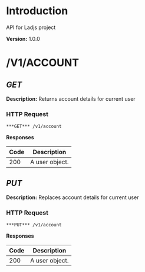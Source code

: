 # Introduction

API for Ladjs project

**Version:** 1.0.0

# /V1/ACCOUNT
## ***GET***

**Description:** Returns account details for current user

### HTTP Request
`***GET*** /v1/account`

**Responses**

| Code | Description |
| ---- | ----------- |
| 200 | A user object. |

## ***PUT***

**Description:** Replaces account details for current user

### HTTP Request
`***PUT*** /v1/account`

**Responses**

| Code | Description |
| ---- | ----------- |
| 200 | A user object. |

<!-- Converted with the swagger-to-slate https://github.com/lavkumarv/swagger-to-slate -->
